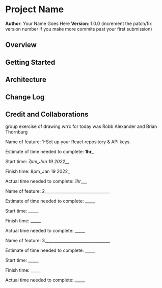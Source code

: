 # Project Name

**Author**: Your Name Goes Here
**Version**: 1.0.0 (increment the patch/fix version number if you make more commits past your first submission)

## Overview
<!-- Provide a high level overview of what this application is and why you are building it, beyond the fact that it's an assignment for this class. (i.e. What's your problem domain?) -->

## Getting Started
<!-- What are the steps that a user must take in order to build this app on their own machine and get it running? -->

## Architecture
<!-- Provide a detailed description of the application design. What technologies (languages, libraries, etc) you're using, and any other relevant design information. -->

## Change Log
<!-- Use this area to document the iterative changes made to your application as each feature is successfully implemented. Use time stamps. Here's an example:

01-01-2001 4:59pm - Application now has a fully-functional express server, with a GET route for the location resource. -->

## Credit and Collaborations
<!-- Give credit (and a link) to other people or resources that helped you build this application. -->
group exercise of drawing wrrc for today was Robb Alexander and Brian Thornburg

Name of feature: 1-Set up your React repository & API keys.

Estimate of time needed to complete: __1hr___

Start time: _7pm_Jan 19 2022___

Finish time: 8pm_Jan 19 2022_

Actual time needed to complete: _1hr____

Name of feature: 2________________________________

Estimate of time needed to complete: _____

Start time: _____

Finish time: _____

Actual time needed to complete: _____

Name of feature: 3________________________________

Estimate of time needed to complete: _____

Start time: _____

Finish time: _____

Actual time needed to complete: _____